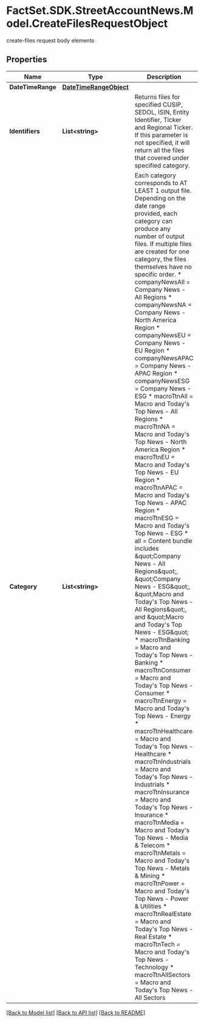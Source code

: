 # FactSet.SDK.StreetAccountNews.Model.CreateFilesRequestObject
create-files request body elements

## Properties

Name | Type | Description | Notes
------------ | ------------- | ------------- | -------------
**DateTimeRange** | [**DateTimeRangeObject**](DateTimeRangeObject.md) |  | 
**Identifiers** | **List&lt;string&gt;** | Returns files for specified CUSIP, SEDOL, ISIN, Entity Identifier, Ticker and Regional Ticker. If this parameter is not specified, it will return all the files that covered under specified category. | [optional] 
**Category** | **List&lt;string&gt;** | Each category corresponds to AT LEAST 1 output file. Depending on the date range provided, each category can produce any number of output files. If multiple files are created for one category, the files themselves have no specific order.   * companyNewsAll &#x3D; Company News - All Regions * companyNewsNA &#x3D; Company News - North America Region * companyNewsEU &#x3D; Company News -EU Region * companyNewsAPAC &#x3D; Company News - APAC Region * companyNewsESG &#x3D; Company News - ESG * macroTtnAll &#x3D; Macro and Today&#39;s Top News - All Regions * macroTtnNA &#x3D; Macro and Today&#39;s Top News - North America Region * macroTtnEU &#x3D; Macro and Today&#39;s Top News - EU Region * macroTtnAPAC &#x3D; Macro and Today&#39;s Top News - APAC  Region * macroTtnESG &#x3D; Macro and Today&#39;s Top News - ESG * all &#x3D; Content bundle includes \&quot;Company News - All Regions\&quot;, \&quot;Company News - ESG\&quot;, \&quot;Macro and Today&#39;s Top News - All Regions\&quot;, and \&quot;Macro and Today&#39;s Top News - ESG\&quot; * macroTtnBanking &#x3D; Macro and Today&#39;s Top News -Banking * macroTtnConsumer &#x3D; Macro and Today&#39;s Top News - Consumer * macroTtnEnergy &#x3D; Macro and Today&#39;s Top News - Energy * macroTtnHealthcare &#x3D; Macro and Today&#39;s Top News - Healthcare * macroTtnIndustrials &#x3D; Macro and Today&#39;s Top News - Industrials * macroTtnInsurance &#x3D; Macro and Today&#39;s Top News - Insurance * macroTtnMedia &#x3D;  Macro and Today&#39;s Top News - Media &amp; Telecom * macroTtnMetals &#x3D; Macro and Today&#39;s Top News - Metals &amp; Mining * macroTtnPower &#x3D; Macro and Today&#39;s Top News - Power &amp; Utilities * macroTtnRealEstate &#x3D; Macro and Today&#39;s Top News - Real Estate * macroTtnTech &#x3D; Macro and Today&#39;s Top News -Technology * macroTtnAllSectors &#x3D; Macro and Today&#39;s Top News - All Sectors | 

[[Back to Model list]](../README.md#documentation-for-models) [[Back to API list]](../README.md#documentation-for-api-endpoints) [[Back to README]](../README.md)

